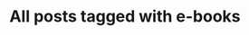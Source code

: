 ---
layout: tag
title: "All posts tagged with e-books"
permalink: /weblog/tags/e-books/
taxonomy: e-books
---
